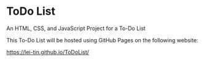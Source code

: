 # ToDo List

An HTML, CSS, and JavaScript Project for a To-Do List

This To-Do List will be hosted using GitHub Pages on the following website:

https://lei-tin.github.io/ToDoList/